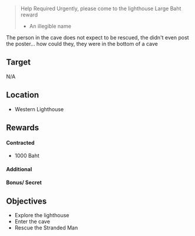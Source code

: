 >Help Required Urgently, please come to the lighthouse
>Large Baht reward
>- An illegible name

The person in the cave does not expect to be rescued, the didn't even post the poster... how could they, they were in the bottom of a cave

## Target

N/A

## Location
- Western Lighthouse

## Rewards
#### Contracted
- 1000 Baht

#### Additional


#### Bonus/ Secret


## Objectives
- Explore the lighthouse
- Enter the cave
- Rescue the Stranded Man